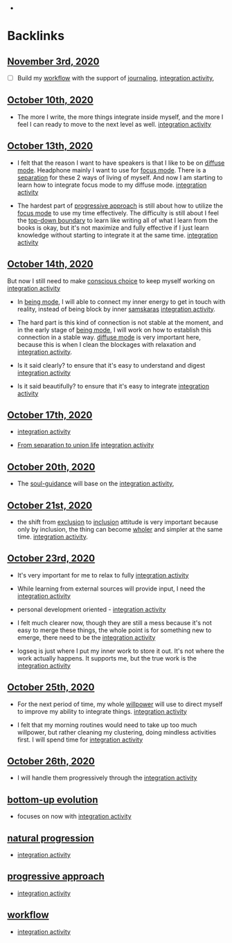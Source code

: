 - 

# Backlinks
## [November 3rd, 2020](<November 3rd, 2020.md>)
- [ ] Build my [workflow](<workflow.md>) with the support of [journaling](<journaling.md>), [integration activity](<integration activity.md>),

## [October 10th, 2020](<October 10th, 2020.md>)
- The more I write, the more things integrate inside myself, and the more I feel I can ready to move to the next level as well. [integration activity](<integration activity.md>)

## [October 13th, 2020](<October 13th, 2020.md>)
- I felt that the reason I want to have speakers is that I like to be on [diffuse mode](<diffuse mode.md>). Headphone mainly I want to use for [focus mode](<focus mode.md>). There is a [separation](<separation.md>) for these 2 ways of living of myself. And now I am starting to learn how to integrate focus mode to my diffuse mode. [integration activity](<integration activity.md>)

- The hardest part of [progressive approach](<progressive approach.md>) is still about how to utilize the [focus mode](<focus mode.md>) to use my time effectively. The difficulty is still about I feel the [top-down boundary](<top-down boundary.md>) to learn like writing all of what I learn from the books is okay, but it's not maximize and fully effective if I just learn knowledge without starting to integrate it at the same time. [integration activity](<integration activity.md>)

## [October 14th, 2020](<October 14th, 2020.md>)
But now I still need to make [conscious choice](<conscious choice.md>) to keep myself working on [integration activity](<integration activity.md>)

- In [being mode](<being mode.md>), I will able to connect my inner energy to get in touch with reality, instead of being block by inner [samskaras](<samskaras.md>) [integration activity](<integration activity.md>).

- The hard part is this kind of connection is not stable at the moment, and in the early stage of [being mode](<being mode.md>), I will work on how to establish this connection in a stable way. [diffuse mode](<diffuse mode.md>) is very important here, because this is when I clean the blockages with relaxation and [integration activity](<integration activity.md>).

- Is it said clearly?  to ensure that it's easy to understand and digest [integration activity](<integration activity.md>)

- Is it said beautifully? to ensure that it's easy to integrate [integration activity](<integration activity.md>)

## [October 17th, 2020](<October 17th, 2020.md>)
- [integration activity](<integration activity.md>)

- [From separation to union life](<From separation to union life.md>) [integration activity](<integration activity.md>)

## [October 20th, 2020](<October 20th, 2020.md>)
- The [soul-guidance](<soul-guidance.md>) will base on the [integration activity](<integration activity.md>),

## [October 21st, 2020](<October 21st, 2020.md>)
- the shift from [exclusion](<exclusion.md>) to [inclusion](<inclusion.md>) attitude is very important because only by inclusion, the thing can become [wholer](<wholer.md>) and simpler at the same time. [integration activity](<integration activity.md>).

## [October 23rd, 2020](<October 23rd, 2020.md>)
- It's very important for me to relax to fully [integration activity](<integration activity.md>)

- While learning from external sources will provide input, I need the [integration activity](<integration activity.md>)

- personal development oriented - [integration activity](<integration activity.md>)

- I felt much clearer now, though they are still a mess because it's not easy to merge these things, the whole point is for something new to emerge, there need to be the [integration activity](<integration activity.md>)

- logseq is just where I put my inner work to store it out. It's not where the work actually happens. It supports me, but the true work is the [integration activity](<integration activity.md>)

## [October 25th, 2020](<October 25th, 2020.md>)
- For the next period of time, my whole [willpower](<willpower.md>) will use to direct myself to improve my ability to integrate things. [integration activity](<integration activity.md>)

- I felt that my morning routines would need to take up too much willpower, but rather cleaning my clustering, doing mindless activities first. I will spend time for [integration activity](<integration activity.md>)

## [October 26th, 2020](<October 26th, 2020.md>)
- I will handle them progressively through the [integration activity](<integration activity.md>)

## [bottom-up evolution](<bottom-up evolution.md>)
- focuses on now with [integration activity](<integration activity.md>)

## [natural progression](<natural progression.md>)
- [integration activity](<integration activity.md>)

## [progressive approach](<progressive approach.md>)
- [integration activity](<integration activity.md>)

## [workflow](<workflow.md>)
- [integration activity](<integration activity.md>)

